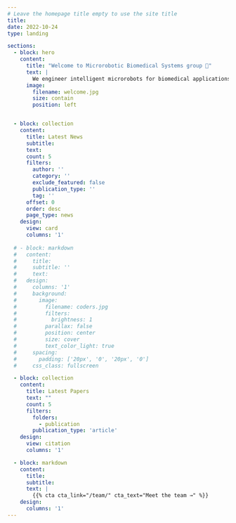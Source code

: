 ```yaml
---
# Leave the homepage title empty to use the site title
title:
date: 2022-10-24
type: landing

sections:
  - block: hero
    content:
      title: "Welcome to Microrobotic Biomedical Systems group 👋"
      text: |
        We engineer intelligent microrobots for biomedical applications in targeted drug delivery, microsurgery, detoxification, and diagnostics by advancing micro- and nanofabrication as well as ultrasound technologies. To realize their full potential, medical microrobots have to master locomotion in complex biofluidic environments, wireless actuation and control, precise imaging and localization, or effective drug/cargo delivery. We overcome these challenges by incorporating biologically-inspired adaptive capabilities into microrobotic agents and utilize lab-on-a-chip and microfluidic systems to validate biological and therapeutic functions. We thus bridge the gap between biomedical research and clinical applications to propel medical microrobots to the forefront of modern healthcare.
      image:
        filename: welcome.jpg
        size: contain
        position: left


  - block: collection
    content:
      title: Latest News
      subtitle:
      text:
      count: 5
      filters:
        author: ''
        category: ''
        exclude_featured: false
        publication_type: ''
        tag: ''
      offset: 0
      order: desc
      page_type: news
    design:
      view: card
      columns: '1'
  
  # - block: markdown
  #   content:
  #     title:
  #     subtitle: ''
  #     text:
  #   design:
  #     columns: '1'
  #     background:
  #       image: 
  #         filename: coders.jpg
  #         filters:
  #           brightness: 1
  #         parallax: false
  #         position: center
  #         size: cover
  #         text_color_light: true
  #     spacing:
  #       padding: ['20px', '0', '20px', '0']
  #     css_class: fullscreen

  - block: collection
    content:
      title: Latest Papers
      text: ""
      count: 5
      filters:
        folders:
          - publication
        publication_type: 'article'
    design:
      view: citation
      columns: '1'

  - block: markdown
    content:
      title:
      subtitle:
      text: |
        {{% cta cta_link="/team/" cta_text="Meet the team →" %}}
    design:
      columns: '1'
---
```


